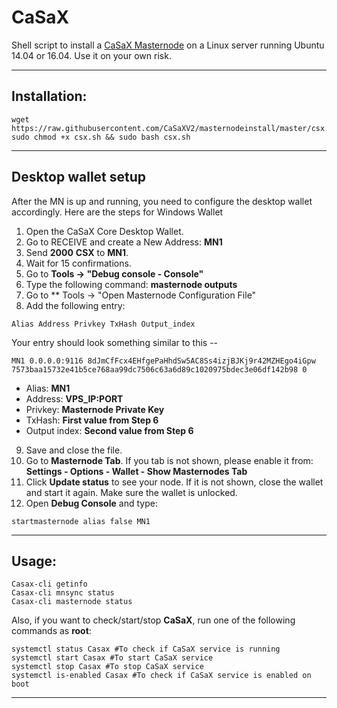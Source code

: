# CaSaX
Shell script to install a [CaSaX Masternode](https://casax.cc/) on a Linux server running Ubuntu 14.04 or 16.04. Use it on your own risk.

***
## Installation:
```
wget https://raw.githubusercontent.com/CaSaXV2/masternodeinstall/master/csx.sh
sudo chmod +x csx.sh && sudo bash csx.sh
```
***

## Desktop wallet setup

After the MN is up and running, you need to configure the desktop wallet accordingly. Here are the steps for Windows Wallet
1. Open the CaSaX Core Desktop Wallet.
2. Go to RECEIVE and create a New Address: **MN1**
3. Send **2000** **CSX** to **MN1**.
4. Wait for 15 confirmations.
5. Go to **Tools -> "Debug console - Console"**
6. Type the following command: **masternode outputs**
7. Go to  ** Tools -> "Open Masternode Configuration File"
8. Add the following entry:

```
Alias Address Privkey TxHash Output_index
```

Your entry should look something similar to this --

```
MN1 0.0.0.0:9116 8dJmCfFcx4EHfgePaHhdSw5AC8Ss4izjBJKj9r42MZHEgo4iGpw 7573baa15732e41b5ce768aa99dc7506c63a6d89c1020975bdec3e06df142b98 0

```


* Alias: **MN1**
* Address: **VPS_IP:PORT**
* Privkey: **Masternode Private Key**
* TxHash: **First value from Step 6**
* Output index:  **Second value from Step 6**
9. Save and close the file.
10. Go to **Masternode Tab**. If you tab is not shown, please enable it from: **Settings - Options - Wallet - Show Masternodes Tab**
11. Click **Update status** to see your node. If it is not shown, close the wallet and start it again. Make sure the wallet is unlocked.
12. Open **Debug Console** and type:
```
startmasternode alias false MN1
```
***

## Usage:
```
Casax-cli getinfo
Casax-cli mnsync status
Casax-cli masternode status
```

Also, if you want to check/start/stop **CaSaX**, run one of the following commands as **root**:

```
systemctl status Casax #To check if CaSaX service is running
systemctl start Casax #To start CaSaX service
systemctl stop Casax #To stop CaSaX service
systemctl is-enabled Casax #To check if CaSaX service is enabled on boot
```

***
